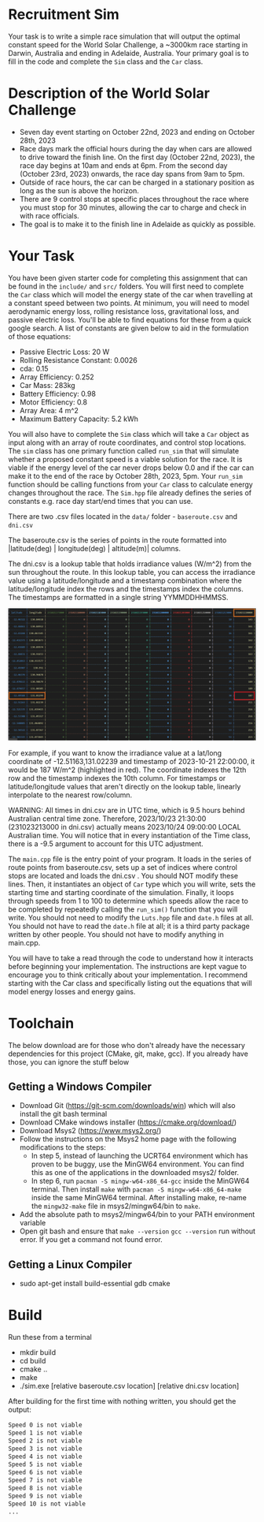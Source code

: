 # Recruitment Sim

Your task is to write a simple race simulation that will output the optimal constant speed for the World Solar Challenge, a ~3000km race starting in Darwin, Australia and ending in Adelaide, Australia. Your primary goal is to fill in the code and complete the `Sim` class and the `Car` class.

# Description of the World Solar Challenge

- Seven day event starting on October 22nd, 2023 and ending on October 28th, 2023
- Race days mark the official hours during the day when cars are allowed to drive toward the finish line. On the first day (October 22nd, 2023), the race day begins at 10am and ends at 6pm. From the second day (October 23rd, 2023) onwards, the race day spans from 9am to 5pm.
- Outside of race hours, the car can be charged in a stationary position as long as the sun is above the horizon.
- There are 9 control stops at specific places throughout the race where you must stop for 30 minutes, allowing the car to charge and check in with race officials.
- The goal is to make it to the finish line in Adelaide as quickly as possible.

# Your Task

You have been given starter code for completing this assignment that can be found in the `include/` and `src/` folders. You will first need to complete the `Car` class which will model the energy state of the car when travelling at a constant speed between two points. At minimum, you will need to model aerodynamic energy loss, rolling resistance loss, gravitational loss, and passive electric loss. You'll be able to find equations for these from a quick google search. A list of constants are given below to aid in the formulation of those equations:

- Passive Electric Loss: 20 W
- Rolling Resistance Constant: 0.0026
- cda: 0.15
- Array Efficiency: 0.252
- Car Mass: 283kg
- Battery Efficiency: 0.98
- Motor Efficiency: 0.8
- Array Area: 4 m^2
- Maximum Battery Capacity: 5.2 kWh

You will also have to complete the `Sim` class which will take a `Car` object as input along with an array of route coordinates, and control stop locations. The `sim` class has one primary function called `run_sim` that will simulate whether a proposed constant speed is a viable solution for the race. It is viable if the energy level of the car never drops below 0.0 and if the car can make it to the end of the race by October 28th, 2023, 5pm. Your `run_sim` function should be calling functions from your `Car` class to calculate energy changes throughout the race. The `Sim.hpp` file already defines the series of constants e.g. race day start/end times that you can use.

There are two .csv files located in the `data/` folder - `baseroute.csv` and `dni.csv`

The baseroute.csv is the series of points in the route formatted into |latitude(deg) | longitude(deg) | altitude(m)| columns. 

The dni.csv is a lookup table that holds irradiance values (W/m^2) from the sun throughout the route. In this lookup table, you can access the irradiance value using a latitude/longitude and a timestamp combination where the latitude/longitude index the rows and the timestamps index the columns. The timestamps are formatted in a single string YYMMDDHHMMSS.

![DNI Table Format](data/dni_table.png)

For example, if you want to know the irradiance value at a lat/long coordinate of -12.51163,131.02239 and timestamp of 2023-10-21 22:00:00, it would be 187 W/m^2 (highlighted in red). The coordinate indexes the 12th row and the timestamp indexes the 10th column. For timestamps or latitude/longitude values that aren't directly on the lookup table, linearly interpolate to the nearest row/column.

WARNING: All times in dni.csv are in UTC time, which is 9.5 hours behind Australian central time zone. Therefore, 2023/10/23 21:30:00 (231023213000 in dni.csv) actually means 2023/10/24 09:00:00 LOCAL Australian time. You will notice that in every instantiation of the Time class, there is a -9.5 argument to account for this UTC adjustment.

The `main.cpp` file is the entry point of your program. It loads in the series of route points from baseroute.csv, sets up a set of indices where control stops are located and loads the dni.csv . You should NOT modify these lines. Then, it instantiates an object of `Car` type which you will write, sets the starting time and starting coordinate of the simulation. Finally, it loops through speeds from 1 to 100 to determine which speeds allow the race to be completed by repeatedly calling the `run_sim()` function that you will write. You should not need to modify the `Luts.hpp` file and `date.h` files at all. You should not have to read the `date.h` file at all; it is a third party package written by other people. You should not have to modify anything in main.cpp.

You will have to take a read through the code to understand how it interacts before beginning your implementation. The instructions are kept vague to encourage you to think critically about your implementation. I recommend starting with the Car class and specifically listing out the equations that will model energy losses and energy gains.

# Toolchain

The below download are for those who don't already have the necessary dependencies for this project (CMake, git, make, gcc). If you already have those, you can ignore the stuff below

## Getting a Windows Compiler
- Download Git (https://git-scm.com/downloads/win) which will also install the git bash terminal
- Download CMake windows installer (https://cmake.org/download/)
- Download Msys2 (https://www.msys2.org/)
- Follow the instructions on the Msys2 home page with the following modifications to the steps:
  - In step 5, instead of launching the UCRT64 environment which has proven to be buggy, use the MinGW64 environment. You can find this as one of the applications in the downloaded msys2/ folder.
  - In step 6, run `pacman -S mingw-w64-x86_64-gcc` inside the MinGW64 terminal. Then install `make` with `pacman -S mingw-w64-x86_64-make` inside the same MinGW64 terminal. After installing make, re-name the ```mingw32-make``` file in msys2/mingw64/bin to ```make```.
- Add the absolute path to msys2/mingw64/bin to your PATH environment variable
- Open git bash and ensure that ```make --version``` ```gcc --version``` run without error. If you get a command not found error. 

## Getting a Linux Compiler
- sudo apt-get install build-essential gdb cmake

# Build

Run these from a terminal

- mkdir build
- cd build
- cmake ..
- make
- ./sim.exe [relative baseroute.csv location] [relative dni.csv location]

After building for the first time with nothing written, you should get the output:
```
Speed 0 is not viable
Speed 1 is not viable
Speed 2 is not viable
Speed 3 is not viable
Speed 4 is not viable
Speed 5 is not viable
Speed 6 is not viable
Speed 7 is not viable
Speed 8 is not viable
Speed 9 is not viable
Speed 10 is not viable
...
```
